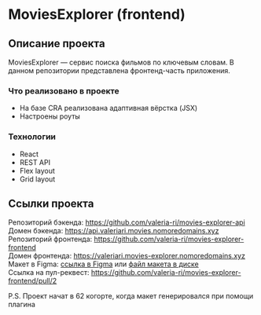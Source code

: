 # MoviesExplorer (frontend)

## Описание проекта

MoviesExplorer — сервис поиска фильмов по ключевым словам. В данном репозитории представлена фронтенд-часть приложения.

### Что реализовано в проекте

* На базе CRA реализована адаптивная вёрстка (JSX)
* Настроены роуты

### Технологии

* React
* REST API
* Flex layout
* Grid layout

## Ссылки проекта

Репозиторий бэкенда: https://github.com/valeria-ri/movies-explorer-api  
Домен бэкенда: https://api.valeriari.movies.nomoredomains.xyz  
Репозиторий фронтенда: https://github.com/valeria-ri/movies-explorer-frontend  
Домен фронтенда: https://valeriari.movies-explorer.nomoredomains.xyz  
Макет в Figma: [ссылка в Figma](https://www.figma.com/file/Ihs8mp1KFKIEjNOnpY1kOD/Diploma-(Copy)?type=design&node-id=41156%3A25942&mode=dev) или [файл макета в диске](https://disk.yandex.ru/d/3ZoaMOek0y7f4w)  
Ссылка на пул-реквест: https://github.com/valeria-ri/movies-explorer-frontend/pull/2  
  
P.S. Проект начат в 62 когорте, когда макет генерировался при помощи плагина